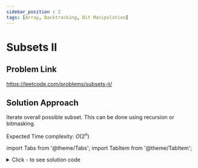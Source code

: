 ```yaml
---
sidebar_position : 2
tags: [Array, Backtracking, Bit Manipulation]
---
```


# Subsets II

## Problem Link
https://leetcode.com/problems/subsets-ii/

## Solution Approach
Iterate overall possible subset. This can be done using recursion or bitmasking.

Expected Time complexity: $O(2^n)$

import Tabs from '@theme/Tabs';
import TabItem from '@theme/TabItem';

<details><summary>Click - to see solution code</summary>

<Tabs>
<TabItem value="cpp" label="C++">

```cpp
class Solution {
   public:
    vector<vector<int>> subsetsWithDup(vector<int>& nums) {
        int n = nums.size();
        int end = pow(2, n);

        set<vector<int>> store;
        for (int i = 0; i < end; i++) {
            vector<int> arr;
            for (int j = 0; j < n; j++) {
                int bit = (1 << j) & i;
                if (bit) arr.push_back(nums[j]);
            }
            sort(arr.begin(), arr.end());
            store.insert(arr);
        }
        vector<vector<int>> ans;
        for (auto i : store) ans.push_back(i);
        return ans;
    }
};
```
</TabItem>
</Tabs>

</details>
